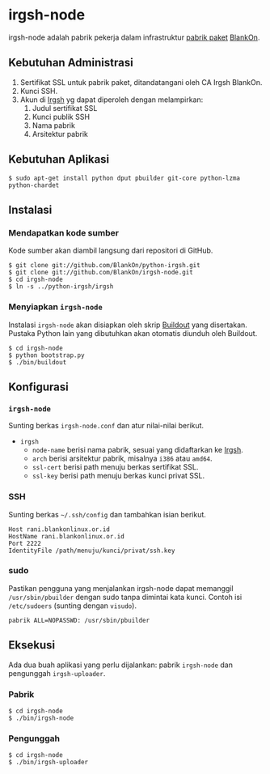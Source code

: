irgsh-node
==========

irgsh-node adalah pabrik pekerja dalam infrastruktur [pabrik
paket](http://irgsh.blankonlinux.or.id)
[BlankOn](http://www.blankonlinux.or.id).


Kebutuhan Administrasi
----------------------

1. Sertifikat SSL untuk pabrik paket, ditandatangani oleh CA Irgsh BlankOn.
2. Kunci SSH.
3. Akun di [Irgsh](http://irgsh.blankonlinux.or.id) yg dapat diperoleh
   dengan melampirkan:
    1. Judul sertifikat SSL
    2. Kunci publik SSH
    3. Nama pabrik
    4. Arsitektur pabrik

Kebutuhan Aplikasi
------------------

    $ sudo apt-get install python dput pbuilder git-core python-lzma python-chardet

Instalasi
---------

### Mendapatkan kode sumber

Kode sumber akan diambil langsung dari repositori di GitHub.

    $ git clone git://github.com/BlankOn/python-irgsh.git
    $ git clone git://github.com/BlankOn/irgsh-node.git
    $ cd irgsh-node
    $ ln -s ../python-irgsh/irgsh

### Menyiapkan `irgsh-node`

Instalasi `irgsh-node` akan disiapkan oleh skrip
[Buildout](http://www.buildout.org/) yang disertakan. Pustaka Python lain yang
dibutuhkan akan otomatis diunduh oleh Buildout.

    $ cd irgsh-node
    $ python bootstrap.py
    $ ./bin/buildout

Konfigurasi
-----------

### `irgsh-node`

Sunting berkas `irgsh-node.conf` dan atur nilai-nilai berikut.

* `irgsh`
  * `node-name` berisi nama pabrik, sesuai yang didaftarkan ke [Irgsh](http://irgsh.blankonlinux.or.id).
  * `arch` berisi arsitektur pabrik, misalnya `i386` atau `amd64`.
  * `ssl-cert` berisi path menuju berkas sertifikat SSL.
  * `ssl-key` berisi path menuju berkas kunci privat SSL.

### SSH

Sunting berkas `~/.ssh/config` dan tambahkan isian berikut.

    Host rani.blankonlinux.or.id
    HostName rani.blankonlinux.or.id
    Port 2222
    IdentityFile /path/menuju/kunci/privat/ssh.key

### sudo

Pastikan pengguna yang menjalankan irgsh-node dapat memanggil
`/usr/sbin/pbuilder` dengan sudo tanpa dimintai kata kunci. Contoh isi
`/etc/sudoers` (sunting dengan `visudo`).

    pabrik ALL=NOPASSWD: /usr/sbin/pbuilder

Eksekusi
--------

Ada dua buah aplikasi yang perlu dijalankan: pabrik `irgsh-node` dan pengunggah
`irgsh-uploader`.

### Pabrik

    $ cd irgsh-node
    $ ./bin/irgsh-node

### Pengunggah

    $ cd irgsh-node
    $ ./bin/irgsh-uploader

